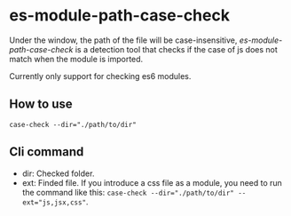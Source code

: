 # es-module-path-case-check

Under the window, the path of the file will be case-insensitive, *es-module-path-case-check* is a detection tool that checks if the case of js does not match when the module is imported.   

Currently only support for checking es6 modules.

## How to use

`case-check --dir="./path/to/dir"`

## Cli command

* dir: Checked folder.
* ext: Finded file. If you introduce a css file as a module, you need to run the command like this: `case-check --dir="./path/to/dir" --ext="js,jsx,css"`.